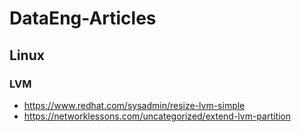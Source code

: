 # DataEng-Articles

## Linux

### LVM
- https://www.redhat.com/sysadmin/resize-lvm-simple
- https://networklessons.com/uncategorized/extend-lvm-partition

